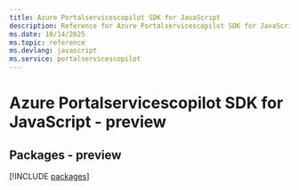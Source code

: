 ```yaml
---
title: Azure Portalservicescopilot SDK for JavaScript
description: Reference for Azure Portalservicescopilot SDK for JavaScript
ms.date: 10/14/2025
ms.topic: reference
ms.devlang: javascript
ms.service: portalservicescopilot
---
```

# Azure Portalservicescopilot SDK for JavaScript - preview
## Packages - preview
[!INCLUDE [packages](portalservicescopilot-index.md)]